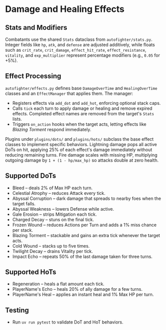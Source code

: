 # Damage and Healing Effects

## Stats and Modifiers
Combatants use the shared `Stats` dataclass from `autofighter/stats.py`. Integer fields like `hp`, `atk`, and `defense` are adjusted additively, while floats such as `crit_rate`, `crit_damage`, `effect_hit_rate`, `effect_resistance`, `vitality`, and `exp_multiplier` represent percentage modifiers (e.g., `0.05` for +5%).

## Effect Processing
`autofighter/effects.py` defines base `DamageOverTime` and `HealingOverTime` classes and an `EffectManager` that applies them. The manager:
- Registers effects via `add_dot` and `add_hot`, enforcing optional stack caps.
- Calls `tick` each turn to apply damage or healing and remove expired effects. Completed effect names are removed from the target's `Stats` lists.
- Triggers `on_action` hooks when the target acts, letting effects like *Blazing Torment* respond immediately.

Plugins under `plugins/dots/` and `plugins/hots/` subclass the base effect classes to implement specific behaviors.
Lightning damage pops all active DoTs on hit, applying 25% of each effect's damage immediately without reducing remaining turns.
Fire damage scales with missing HP, multiplying outgoing damage by `1 + (1 - hp/max_hp)` so attacks double at zero health.

## Supported DoTs
- Bleed – deals 2% of Max HP each turn.
- Celestial Atrophy – reduces Attack every tick.
- Abyssal Corruption – dark damage that spreads to nearby foes when the target falls.
- Abyssal Weakness – lowers Defense while active.
- Gale Erosion – strips Mitigation each tick.
- Charged Decay – stuns on the final tick.
- Frozen Wound – reduces Actions per Turn and adds a 1% miss chance per stack.
- Blazing Torment – stackable and gains an extra tick whenever the target acts.
- Cold Wound – stacks up to five times.
- Twilight Decay – drains Vitality per tick.
- Impact Echo – repeats 50% of the last damage taken for three turns.

## Supported HoTs
- Regeneration – heals a flat amount each tick.
- PlayerName's Echo – heals 20% of ally damage for a few turns.
- PlayerName's Heal – applies an instant heal and 1% Max HP per turn.

## Testing
- Run `uv run pytest` to validate DoT and HoT behaviors.
